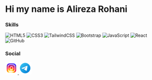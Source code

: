 

<h1>
        Hi my name is Alireza Rohani
</h1>

<h3>Skills</h3>


<div>

![HTML5](https://img.shields.io/badge/html5-%23E34F26.svg?style=for-the-badge&logo=html5&logoColor=white)
![CSS3](https://img.shields.io/badge/css3-%231572B6.svg?style=for-the-badge&logo=css3&logoColor=white)
![TailwindCSS](https://img.shields.io/badge/tailwindcss-%2338B2AC.svg?style=for-the-badge&logo=tailwind-css&logoColor=white)
![Bootstrap](https://img.shields.io/badge/bootstrap-%238511FA.svg?style=for-the-badge&logo=bootstrap&logoColor=white)
![JavaScript](https://img.shields.io/badge/javascript-%23323330.svg?style=for-the-badge&logo=javascript&logoColor=%23F7DF1E)
![React](https://img.shields.io/badge/react-%2320232a.svg?style=for-the-badge&logo=react&logoColor=%2361DAFB)
![GitHub](https://img.shields.io/badge/github-%23121011.svg?style=for-the-badge&logo=github&logoColor=white)
</div>

<h3>Social</h3>
    <a href="https://www.instagram.com/alireza3._.3">
        <img src="./icons8-instagram-96.png" width="40px" alt="instagram">
    </a>

<a href="https://t.me/Allii_4">
        <img src="./icons8-telegram-96.png" width="40px" alt="">
    </a>

